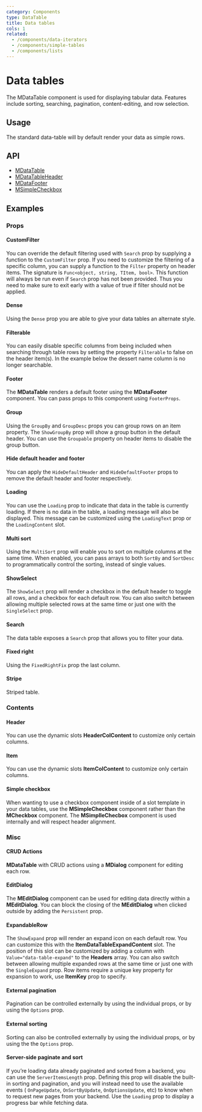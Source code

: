 ```yaml
---
category: Components
type: DataTable
title: Data tables
cols: 1
related:
  - /components/data-iterators
  - /components/simple-tables
  - /components/lists
---
```


# Data tables

The MDataTable component is used for displaying tabular data. Features include sorting, searching, pagination, content-editing, and row selection.

## Usage

The standard data-table will by default render your data as simple rows.

<data-iterators-usage></data-iterators-usage>

## API

- [MDataTable](/api/MDataTable)
- [MDataTableHeader](/api/MDataTableHeader)
- [MDataFooter](/api/MDataFooter)
- [MSimpleCheckbox](/api/MSimpleCheckbox)

## Examples

### Props

#### CustomFilter

You can override the default filtering used with `Search` prop by supplying a function to the `CustomFilter` prop. If you
need to customize the filtering of a specific column, you can supply a function to the `Filter` property on header items.
The signature is `Func<object, string, TItem, bool>`. This function will always be run even if
`Search` prop has not been provided. Thus you need to make sure to exit early with a value of true if filter should not be
applied.

<example file="" />

#### Dense

Using the `Dense` prop you are able to give your data tables an alternate style.

<example file="" />

#### Filterable

You can easily disable specific columns from being included when searching through table rows by setting the property `Filterable` to false on the header item(s). In the example below the dessert name column is no longer searchable.

<example file="" />

#### Footer

The **MDataTable** renders a default footer using the **MDataFooter**  component. You can pass props to this component using `FooterProps`.

<example file="" />

#### Group

Using the `GroupBy` and `GroupDesc` props you can group rows on an item property. The `ShowGroupBy` prop will show a group
button in the default header. You can use the `Groupable` property on header items to disable the group button.

<example file="" />

#### Hide default header and footer

You can apply the `HideDefaultHeader` and `HideDefaultFooter` props to remove the default header and footer
respectively.

<example file="" />

#### Loading

You can use the `Loading` prop to indicate that data in the table is currently loading. If there is no data in the
table, a loading message will also be displayed. This message can be customized using the `LoadingText` prop or the
`LoadingContent` slot.

<example file="" />

#### Multi sort

Using the `MultiSort` prop will enable you to sort on multiple columns at the same time. When enabled, you can pass
arrays to both `SortBy` and `SortDesc` to programmatically control the sorting, instead of single values.

<example file="" />

#### ShowSelect

The `ShowSelect` prop will render a checkbox in the default header to toggle all rows, and a checkbox for each default
row. You can also switch between allowing multiple selected rows at the same time or just one with the `SingleSelect` prop.

<example file="" />

#### Search

The data table exposes a `Search` prop that allows you to filter your data.

<example file="" />

#### Fixed right

Using the `FixedRightFix` prop  the last column.

<example file="" />

#### Stripe

Striped table.

<example file="" />

### Contents

#### Header

You can use the dynamic slots **HeaderColContent** to customize only certain columns.

<example file="" />

#### Item

You can use the dynamic slots **ItemColContent** to customize only certain columns.

<example file="" />

#### Simple checkbox

When wanting to use a checkbox component inside of a slot template in your data tables, use the **MSimpleCheckbox**
component rather than the **MCheckbox** component. The **MSimplleChecbox** component is used internally and will respect
header alignment.

<example file="" />

### Misc

#### CRUD Actions

**MDataTable** with CRUD actions using a **MDialog** component for editing each row.

<example file="" />

#### EditDialog

The **MEditDialog** component can be used for editing data directly within a **MEditDialog**. You can block the closing of
the **MEditDialog** when clicked outside by adding the `Persistent` prop.

<example file="" />

#### ExpandableRow

The `ShowExpand`  prop will render an expand icon on each default row. You can customize this with the
**ItemDataTableExpandContent** slot. The position of this slot can be customized by adding a column
with `Value="data-table-expand"` to the **Headers** array. You can also switch between allowing multiple expanded rows
at the same time or just one with the `SingleExpand` prop. Row items require a unique key property for expansion to
work, use **ItemKey** prop to specify.

<example file="" />

#### External pagination

Pagination can be controlled externally by using the individual props, or by using the `Options` prop.

<example file="" />

#### External sorting

Sorting can also be controlled externally by using the individual props, or by using the the `Options` prop.

<example file="" />

#### Server-side paginate and sort

If you’re loading data already paginated and sorted from a backend, you can use the `ServerItemsLength` prop. Defining
this prop will disable the built-in sorting and pagination, and you will instead need to use the available events (
`OnPageUpdate`, `OnSortByUpdate`, `OnOptionsUpdate`, etc) to know when to request new pages from your backend. Use
the `Loading` prop to display a progress bar while fetching data.

<example file="" />